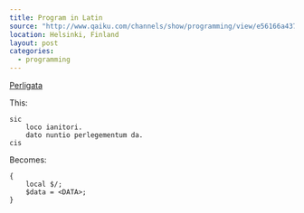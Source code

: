 ```yaml
---
title: Program in Latin
source: "http://www.qaiku.com/channels/show/programming/view/e56166a437bc11e0908a7f38e6867b017b01/"
location: Helsinki, Finland
layout: post
categories:
  - programming
---
```

[Perligata](http://search.cpan.org/~dconway/Lingua-Romana-Perligata-0.50/lib/Lingua/Romana/Perligata.pm)

This:

    sic
        loco ianitori.
        dato nuntio perlegementum da.
    cis

Becomes:

    {
        local $/;
        $data = <DATA>;
    }
